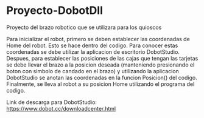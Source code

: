 # Proyecto-DobotDll
Proyecto del brazo robotico que se utilizara para los quioscos

Para inicializar el robot, primero se deben establecer las coordenadas de Home del robot. Esto se hace dentro del codigo. Para conocer estas coordenadas se debe utilizar la aplicacion de escritorio DobotStudio. Despues, para establecer las posiciones de las cajas que tengan las tarjetas se debe llevar el brazo a la posicion deseada (manteniendo presionando el boton con simbolo de candado en el brazo) y utilizando la aplicacion DobotStudio se anotan las coordenadas en la funcion Posicion() del codigo. Finalmente, se lleva al robot a su posicion Home utilizando el programa del codigo. 

Link de descarga para DobotStudio: https://www.dobot.cc/downloadcenter.html
